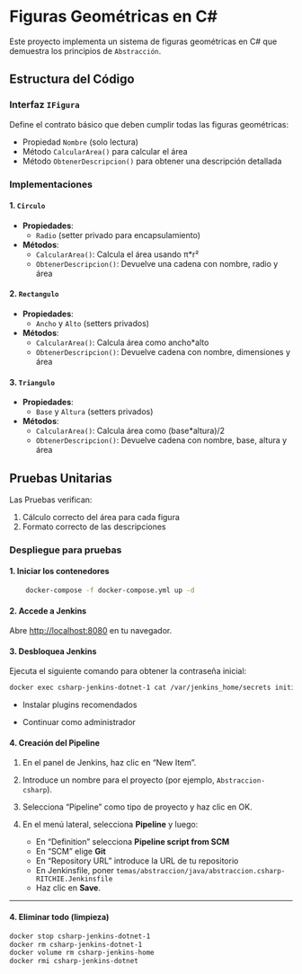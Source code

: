 # Figuras Geométricas en C#

Este proyecto implementa un sistema de figuras geométricas en C# que demuestra los principios de `Abstracción`.

## Estructura del Código

### Interfaz `IFigura`
Define el contrato básico que deben cumplir todas las figuras geométricas:
- Propiedad `Nombre` (solo lectura)
- Método `CalcularArea()` para calcular el área
- Método `ObtenerDescripcion()` para obtener una descripción detallada

### Implementaciones

#### 1. `Circulo`
- **Propiedades**:
  - `Radio` (setter privado para encapsulamiento)
- **Métodos**:
  - `CalcularArea()`: Calcula el área usando π*r²
  - `ObtenerDescripcion()`: Devuelve una cadena con nombre, radio y área

#### 2. `Rectangulo`
- **Propiedades**:
  - `Ancho` y `Alto` (setters privados)
- **Métodos**:
  - `CalcularArea()`: Calcula área como ancho*alto
  - `ObtenerDescripcion()`: Devuelve cadena con nombre, dimensiones y área

#### 3. `Triangulo`
- **Propiedades**:
  - `Base` y `Altura` (setters privados)
- **Métodos**:
  - `CalcularArea()`: Calcula área como (base*altura)/2
  - `ObtenerDescripcion()`: Devuelve cadena con nombre, base, altura y área

## Pruebas Unitarias


Las Pruebas verifican:
1. Cálculo correcto del área para cada figura
2. Formato correcto de las descripciones

### Despliegue para pruebas

#### 1. Iniciar los contenedores ####
```bash
    docker-compose -f docker-compose.yml up -d
```
#### 2. Accede a Jenkins

Abre [http://localhost:8080](http://localhost:8080) en tu navegador.

#### 3. Desbloquea Jenkins
Ejecuta el siguiente comando para obtener la contraseña inicial:

```bash
docker exec csharp-jenkins-dotnet-1 cat /var/jenkins_home/secrets initialAdminPassword
```

- Instalar plugins recomendados

- Continuar como administrador

#### 4. Creación del Pipeline

1. En el panel de Jenkins, haz clic en “New Item”.
2. Introduce un nombre para el proyecto (por ejemplo, `Abstraccion-csharp`).
3. Selecciona “Pipeline” como tipo de proyecto y haz clic en OK.
4. En el menú lateral, selecciona **Pipeline** y luego:

    - En “Definition” selecciona **Pipeline script from SCM**
    - En “SCM” elige **Git**
    - En “Repository URL” introduce la URL de tu repositorio
    - En Jenkinsfile, poner `temas/abstraccion/java/abstraccion.csharp-RITCHIE.Jenkinsfile`
    - Haz clic en **Save**.

---

 #### 4. Eliminar todo (limpieza)
```bash
docker stop csharp-jenkins-dotnet-1
docker rm csharp-jenkins-dotnet-1
docker volume rm csharp-jenkins-home
docker rmi csharp-jenkins-dotnet
```
